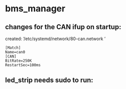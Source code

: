 # bms_manager



## changes for the CAN ifup on startup: 

created: 
’/etc/systemd/network/80-can.network ’


	[Match]
	Name=can0
	[CAN]
	BitRate=250K
	RestartSec=100ms



## led_strip needs sudo to run: 

	 
